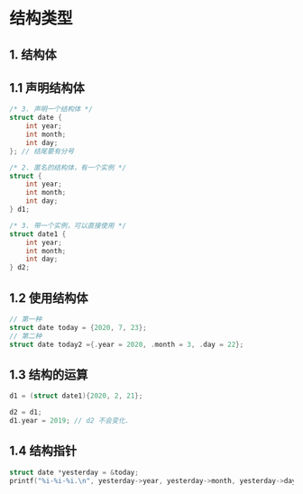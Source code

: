 # 结构类型

## 1. 结构体

## 1.1 声明结构体

```c
/* 3. 声明一个结构体 */
struct date {
    int year;
    int month;
    int day;
}; // 结尾要有分号

/* 2. 匿名的结构体，有一个实例 */
struct {
	int year;
	int month;
	int day;
} d1;

/* 3. 带一个实例，可以直接使用 */
struct date1 {
	int year;
	int month;
	int day;
} d2;
```

## 1.2 使用结构体

```c
// 第一种
struct date today = {2020, 7, 23};
// 第二种
struct date today2 ={.year = 2020, .month = 3, .day = 22};
```

## 1.3 结构的运算

```c
d1 = (struct date1){2020, 2, 21}; 

d2 = d1;	
d1.year = 2019; // d2 不会变化.
```

## 1.4 结构指针

```c
struct date *yesterday = &today;
printf("%i-%i-%i.\n", yesterday->year, yesterday->month, yesterday->day);
```

